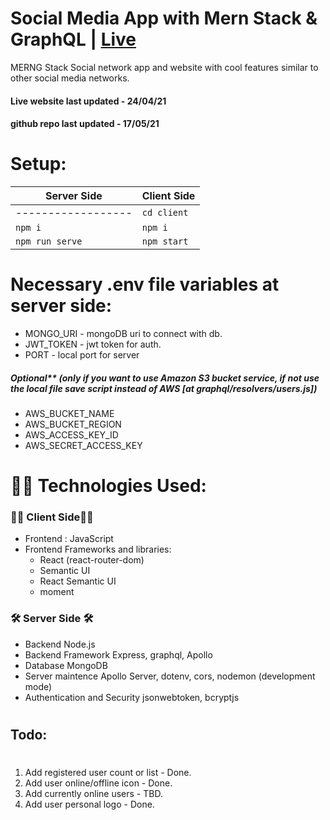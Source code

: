 # Social Media App with Mern Stack & GraphQL | [Live](https://merng-social-orchan.netlify.app/)

MERNG Stack Social network app and website with cool features similar to other social media networks.

#### Live website last updated - 24/04/21

#### github repo last updated - 17/05/21

# Setup:

| Server Side        | Client Side |
| ------------------ | ----------- |
| ------------------ | `cd client` |
| `npm i`            | `npm i`     |
| `npm run serve`    | `npm start` |

#

# Necessary .env file variables at server side:

- MONGO_URI - mongoDB uri to connect with db.
- JWT_TOKEN - jwt token for auth.
- PORT - local port for server

##### Optional\*\* (only if you want to use Amazon S3 bucket service, if not use the local file save script instead of AWS [at graphql/resolvers/users.js])

- AWS_BUCKET_NAME
- AWS_BUCKET_REGION
- AWS_ACCESS_KEY_ID
- AWS_SECRET_ACCESS_KEY

# 👨‍💻 Technologies Used:

### 👨‍🏫 Client Side👨‍🏫

- Frontend : JavaScript
- Frontend Frameworks and libraries:
  - React (react-router-dom)
  - Semantic UI
  - React Semantic UI
  - moment

### 🛠 Server Side 🛠

- Backend Node.js
- Backend Framework Express, graphql, Apollo
- Database MongoDB
- Server maintence Apollo Server, dotenv, cors, nodemon (development mode)
- Authentication and Security jsonwebtoken, bcryptjs

#

## Todo:

#

1. Add registered user count or list - Done.
2. Add user online/offline icon - Done.
3. Add currently online users - TBD.
4. Add user personal logo - Done.
